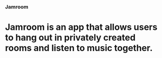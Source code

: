 ### Jamroom

# Jamroom is an app that allows users to hang out in privately created rooms and listen to music together. 
